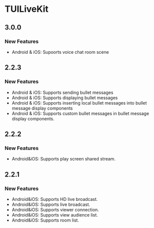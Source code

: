 # TUILiveKit

## 3.0.0

### New Features

- Android & iOS: Supoorts voice chat room scene

## 2.2.3

### New Features

- Android & iOS: Supports sending bullet messages
- Android & iOS: Supports displaying bullet messages
- Android & iOS: Supports inserting local bullet messages into bullet message display components
- Android & iOS: Supports custom bullet messages in bullet message display components.

## 2.2.2

### New Features

- Android&iOS: Supports play screen shared stream.

## 2.2.1

### New Features

- Android&iOS: Supports HD live broadcast.
- Android&iOS: Supports live broadcast.
- Android&iOS: Supports viewer connection.
- Android&iOS: Supports view audience list.
- Android&iOS: Supports room list.
